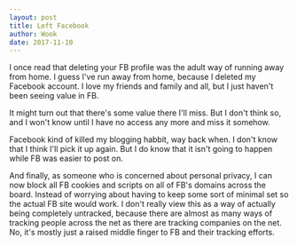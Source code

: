 ```yaml
---
layout: post
title: Left Facebook
author: Wook
date: 2017-11-10
---
```


I once read that deleting your FB profile was the adult way of running away from home.
I guess I've run away from home, because I deleted my Facebook account.  I love my
friends and family and all, but I just haven't been seeing value in FB.

It might turn out that there's some value there I'll miss.  But I don't think so, and
I won't know until I have no access any more and miss it somehow.

Facebook kind of killed my blogging habbit, way back when.  I don't know that I think I'll
pick it up again.  But I do know that it isn't going to happen while FB was easier to post
on.

And finally, as someone who is concerned about personal privacy, I can now block all FB
cookies and scripts on all of FB's domains across the board.  Instead of worrying about
having to keep some sort of minimal set so the actual FB site would work.  I don't
really view this as a way of actually being completely untracked, because there
are almost as many ways of tracking people across the net as there are tracking companies
on the net.  No, it's mostly just a raised middle finger to FB and their tracking efforts.
